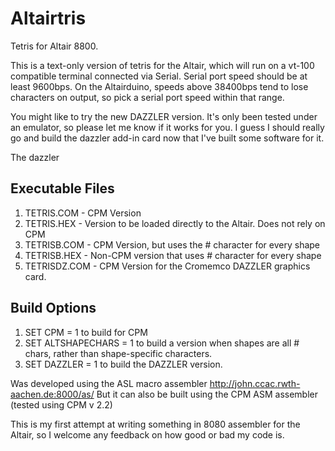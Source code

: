 # Altairtris
Tetris for Altair 8800.

This is a text-only version of tetris for the Altair, which will run on a vt-100 compatible terminal connected via Serial.
Serial port speed should be at least 9600bps. On the Altairduino, speeds above 38400bps tend to lose characters on output, 
so pick a serial port speed within that range.

You might like to try the new DAZZLER version. It's only been tested under an emulator, so please let me know if it works for you.
I guess I should really go and build the dazzler add-in card now that I've built some software for it.

The dazzler

## Executable Files

1. TETRIS.COM - CPM Version
2. TETRIS.HEX - Version to be loaded directly to the Altair. Does not rely on CPM
3. TETRISB.COM - CPM Version, but uses the # character for every shape
4. TETRISB.HEX - Non-CPM version that uses # character for every shape
5. TETRISDZ.COM - CPM Version for the Cromemco DAZZLER graphics card. 

## Build Options
1. SET CPM = 1 to build for CPM
2. SET ALTSHAPECHARS = 1 to build a version when shapes are all # chars, rather than shape-specific characters.
3. SET DAZZLER = 1 to build the DAZZLER version.

Was developed using the ASL macro assembler http://john.ccac.rwth-aachen.de:8000/as/
But it can also be built using the CPM ASM assembler (tested using CPM v 2.2)

This is my first attempt at writing something in 8080 assembler for the Altair, so I welcome any feedback on how good or bad my code is.
